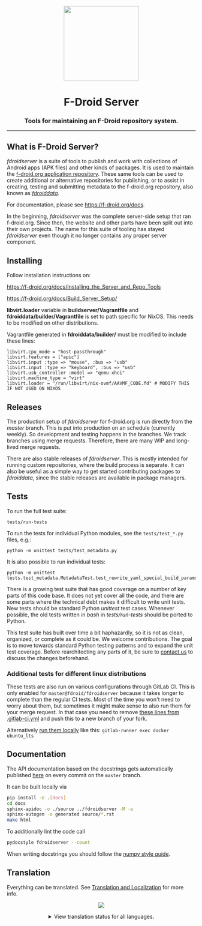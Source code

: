 <div align="center">

<p><img src="https://gitlab.com/fdroid/artwork/-/raw/master/fdroid-logo-2015/fdroid-logo.svg" width="200"></p>

# F-Droid Server
### Tools for maintaining an F-Droid repository system.

</div>

---

## What is F-Droid Server?

_fdroidserver_ is a suite of tools to publish and work with collections of
Android apps (APK files) and other kinds of packages.  It is used to maintain
the [f-droid.org application repository](https://f-droid.org/packages).  These
same tools can be used to create additional or alternative repositories for
publishing, or to assist in creating, testing and submitting metadata to the
f-droid.org repository, also known as
[_fdroiddata_](https://gitlab.com/fdroid/fdroiddata).

For documentation, please see <https://f-droid.org/docs>.

In the beginning, _fdroidserver_ was the complete server-side setup that ran
f-droid.org.  Since then, the website and other parts have been split out into
their own projects.  The name for this suite of tooling has stayed
_fdroidserver_ even though it no longer contains any proper server component.


## Installing

Follow installation instructions on:

https://f-droid.org/docs/Installing_the_Server_and_Repo_Tools

https://f-droid.org/docs/Build_Server_Setup/


**libvirt.loader** variable in **buildserver/Vagrantfile** and **fdroiddata/builder/Vagrantfile** is set to path specific for NixOS. This needs to be modified on other distributions.

Vagrantfile generated in **fdroiddata/builder/** must be modified to include these lines:
    
    libvirt.cpu_mode = "host-passthrough"
    libvirt.features = ["apic"]
    libvirt.input :type => "mouse", :bus => "usb"
    libvirt.input :type => "keyboard", :bus => "usb"
    libvirt.usb_controller :model => "qemu-xhci"
    libvirt.machine_type = "virt"
    libvirt.loader = "/run/libvirt/nix-ovmf/AAVMF_CODE.fd" # MODIFY THIS IF NOT USED ON NIXOS
    

## Releases

The production setup of _fdroidserver_ for f-droid.org is run directly from the
_master_ branch.  This is put into production on an schedule (currently weekly).
So development and testing happens in the branches. We track branches using
merge requests.  Therefore, there are many WIP and long-lived merge requests.

There are also stable releases of _fdroidserver_.  This is mostly intended for
running custom repositories, where the build process is separate.  It can also
be useful as a simple way to get started contributing packages to _fdroiddata_,
since the stable releases are available in package managers.


## Tests

To run the full test suite:

    tests/run-tests

To run the tests for individual Python modules, see the `tests/test_*.py` files, e.g.:

    python -m unittest tests/test_metadata.py

It is also possible to run individual tests:

    python -m unittest tests.test_metadata.MetadataTest.test_rewrite_yaml_special_build_params

There is a growing test suite that has good coverage on a number of key parts of
this code base.  It does not yet cover all the code, and there are some parts
where the technical debt makes it difficult to write unit tests.  New tests
should be standard Python _unittest_ test cases.  Whenever possible, the old
tests written in _bash_ in _tests/run-tests_ should be ported to Python.

This test suite has built over time a bit haphazardly, so it is not as clean,
organized, or complete as it could be.  We welcome contributions.  The goal is
to move towards standard Python testing patterns and to expand the unit test
coverage.  Before rearchitecting any parts of it, be sure to [contact
us](https://f-droid.org/about) to discuss the changes beforehand.


### Additional tests for different linux distributions

These tests are also run on various configurations through GitLab CI. This is
only enabled for `master@fdroid/fdroidserver` because it takes longer to
complete than the regular CI tests.  Most of the time you won't need to worry
about them, but sometimes it might make sense to also run them for your merge
request. In that case you need to remove [these lines from .gitlab-ci.yml](https://gitlab.com/fdroid/fdroidserver/-/blob/0124b9dde99f9cab19c034cbc7d8cc6005a99b48/.gitlab-ci.yml#L90-91)
and push this to a new branch of your fork.

Alternatively [run them
locally](https://docs.gitlab.com/runner/commands/README.html#gitlab-runner-exec)
like this: `gitlab-runner exec docker ubuntu_lts`


## Documentation

The API documentation based on the docstrings gets automatically
published [here](https://fdroid.gitlab.io/fdroidserver) on every commit
on the `master` branch.

It can be built locally via

```bash
pip install -e .[docs]
cd docs
sphinx-apidoc -o ./source ../fdroidserver -M -e
sphinx-autogen -o generated source/*.rst
make html
```

To additionally lint the code call
```bash
pydocstyle fdroidserver --count
```

When writing docstrings you should follow the
[numpy style guide](https://numpydoc.readthedocs.io/en/latest/format.html).


## Translation

Everything can be translated.  See
[Translation and Localization](https://f-droid.org/docs/Translation_and_Localization)
for more info.

<div align="center">

[![](https://hosted.weblate.org/widgets/f-droid/-/287x66-white.png)](https://hosted.weblate.org/engage/f-droid)

<details>
<summary>View translation status for all languages.</summary>

[![](https://hosted.weblate.org/widgets/f-droid/-/fdroidserver/multi-auto.svg)](https://hosted.weblate.org/engage/f-droid/?utm_source=widget)

</details>

</div>

